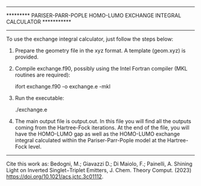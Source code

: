 *******************************************************************************
********* PARISER-PARR-POPLE HOMO-LUMO EXCHANGE INTEGRAL CALCULATOR ***********
*******************************************************************************

To use the exchange integral calculator, just follow the steps below:

1. Prepare the geometry file in the xyz format. A template (geom.xyz) is provided.

2. Compile exchange.f90, possibly using the Intel Fortran compiler (MKL routines are required):

      ifort exchange.f90 -o exchange.e -mkl

3. Run the executable:

      ./exchange.e

4. The main output file is output.out. In this file you will find all the outputs coming from
the Hartree-Fock iterations. At the end of the file, you will have the HOMO-LUMO gap as well as
the HOMO-LUMO exchange integral calculated within the Pariser-Parr-Pople model at the Hartree-Fock level.

**********************************

Cite this work as:
 Bedogni, M.; Giavazzi D.; Di Maiolo, F.; Painelli, A. Shining Light on Inverted
  Singlet−Triplet Emitters, J. Chem. Theory Comput. (2023) https://doi.org/10.1021/acs.jctc.3c01112.
 
